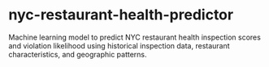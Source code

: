 # nyc-restaurant-health-predictor
Machine learning model to predict NYC restaurant health inspection scores and violation likelihood using historical inspection data, restaurant characteristics, and geographic patterns.

